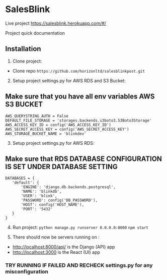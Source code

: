 # SalesBlink 

Live project
https://salesblink.herokuapp.com/#/

Project quick documentation

## Installation


1. Clone project:

  - Clone repo `https://github.com/horizonltd/salesblinkpost.git`

2. Setup project settings.py for AWS RDS and S3 Bucket:

## Make sure that you have all env variables AWS S3 BUCKET

    AWS_QUERYSTRING_AUTH = False
    DEFAULT_FILE_STORAGE = 'storages.backends.s3boto3.S3Boto3Storage'
    AWS_ACCESS_KEY_ID = config('AWS_ACCESS_KEY_ID')
    AWS_SECRET_ACCESS_KEY = config('AWS_SECRET_ACCESS_KEY')
    AWS_STORAGE_BUCKET_NAME = 'blinkdev'

3. Setup project settings.py for AWS RDS:
## Make sure that RDS DATABASE CONFIGURATION IS SET UNDER DATABASE SETTING

    DATABASES = {
       'default': {
           'ENGINE': 'django.db.backends.postgresql',
           'NAME': 'blinkdb',
           'USER': 'blink',
           'PASSWORD': config('DB_PASSWORD'),
           'HOST': config('HOST_NAME'),
           'PORT': '5432'
       }
    }

4. Run project:
    `python manage.py runserver 0.0.0.0:8000`
    `npm start`
   
5. There should now be servers running on :
  - [http://localhost:8000/api/](http://localhost:8000/api/) is the Django (API) app
  - [http://localhost:3000](http://localhost:3000) is the React (UI) app



### TRY RUNNING IF FAILED AND RECHECK settings.py for any misconfiguration


